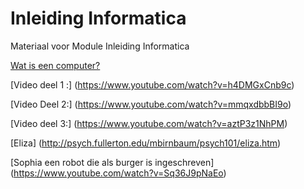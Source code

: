 # Inleiding Informatica
Materiaal voor Module Inleiding Informatica



[Wat is een computer?](https://www.youtube.com/watch?v=5q2dtuAo1yk "youtube filmpje van  Shiro Van Holderbeke")



[Video deel 1 :] (https://www.youtube.com/watch?v=h4DMGxCnb9c)


[Video Deel 2:] (https://www.youtube.com/watch?v=mmqxdbbBI9o)

[Video deel 3:] (https://www.youtube.com/watch?v=aztP3z1NhPM)



[Eliza] (http://psych.fullerton.edu/mbirnbaum/psych101/eliza.htm)


[Sophia een robot die als burger is ingeschreven] (https://www.youtube.com/watch?v=Sq36J9pNaEo)



